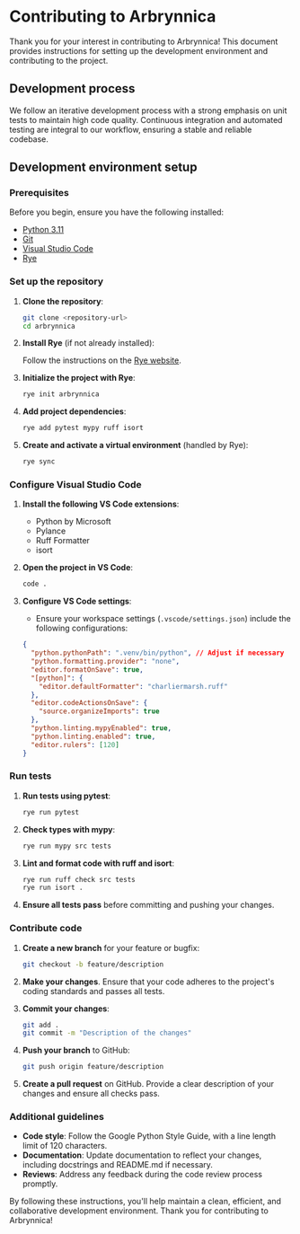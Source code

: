 # Contributing to Arbrynnica

Thank you for your interest in contributing to Arbrynnica! This document provides instructions for setting up the development environment and contributing to the project.

## Development process

We follow an iterative development process with a strong emphasis on unit tests to maintain high code quality. Continuous integration and automated testing are integral to our workflow, ensuring a stable and reliable codebase.

## Development environment setup

### Prerequisites

Before you begin, ensure you have the following installed:

- [Python 3.11](https://www.python.org/downloads/)
- [Git](https://git-scm.com/downloads)
- [Visual Studio Code](https://code.visualstudio.com/)
- [Rye](https://rye.astral.sh)

### Set up the repository

1. **Clone the repository**:

   ```sh
   git clone <repository-url>
   cd arbrynnica
   ```

2. **Install Rye** (if not already installed):

   Follow the instructions on the [Rye website](https://rye.astral.sh).

3. **Initialize the project with Rye**:

   ```sh
   rye init arbrynnica
   ```

4. **Add project dependencies**:

   ```sh
   rye add pytest mypy ruff isort
   ```

5. **Create and activate a virtual environment** (handled by Rye):

   ```sh
   rye sync
   ```

### Configure Visual Studio Code

1. **Install the following VS Code extensions**:
   - Python by Microsoft
   - Pylance
   - Ruff Formatter
   - isort

2. **Open the project in VS Code**:

   ```sh
   code .
   ```

3. **Configure VS Code settings**:

   - Ensure your workspace settings (`.vscode/settings.json`) include the following configurations:

   ```json
   {
     "python.pythonPath": ".venv/bin/python", // Adjust if necessary
     "python.formatting.provider": "none",
     "editor.formatOnSave": true,
     "[python]": {
       "editor.defaultFormatter": "charliermarsh.ruff"
     },
     "editor.codeActionsOnSave": {
       "source.organizeImports": true
     },
     "python.linting.mypyEnabled": true,
     "python.linting.enabled": true,
     "editor.rulers": [120]
   }
   ```

### Run tests

1. **Run tests using pytest**:

   ```sh
   rye run pytest
   ```

2. **Check types with mypy**:

   ```sh
   rye run mypy src tests
   ```

3. **Lint and format code with ruff and isort**:

   ```sh
   rye run ruff check src tests
   rye run isort .
   ```

4. **Ensure all tests pass** before committing and pushing your changes.

### Contribute code

1. **Create a new branch** for your feature or bugfix:

   ```sh
   git checkout -b feature/description
   ```

2. **Make your changes**. Ensure that your code adheres to the project's coding standards and passes all tests.

3. **Commit your changes**:

   ```sh
   git add .
   git commit -m "Description of the changes"
   ```

4. **Push your branch** to GitHub:

   ```sh
   git push origin feature/description
   ```

5. **Create a pull request** on GitHub. Provide a clear description of your changes and ensure all checks pass.

### Additional guidelines

- **Code style**: Follow the Google Python Style Guide, with a line length limit of 120 characters.
- **Documentation**: Update documentation to reflect your changes, including docstrings and README.md if necessary.
- **Reviews**: Address any feedback during the code review process promptly.

By following these instructions, you'll help maintain a clean, efficient, and collaborative development environment. Thank you for contributing to Arbrynnica!
